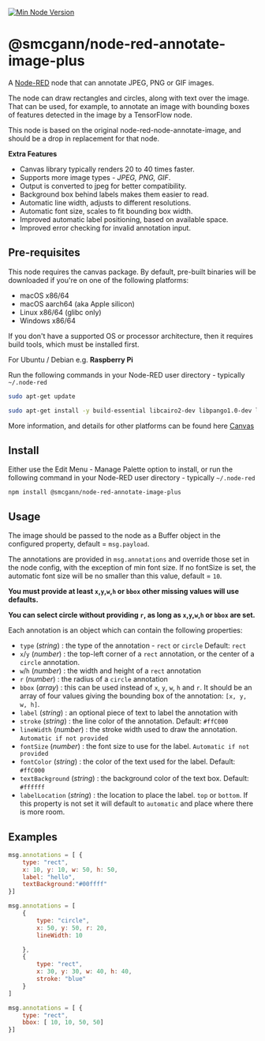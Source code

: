 
[![Min Node Version](https://img.shields.io/node/v/%40smcgann%2Fnode-red-annotate-image-plus)](https://www.npmjs.com/package/%40smcgann%2Fnode-red-annotate-image-plus)


@smcgann/node-red-annotate-image-plus
================================

A <a href="http://nodered.org" target="_blank">Node-RED</a> node that can annotate JPEG, PNG or GIF images.

The node can draw rectangles and circles, along with text over the image.
That can be used, for example, to annotate an image with bounding boxes of features
detected in the image by a TensorFlow node.

This node is based on the original node-red-node-annotate-image, and should be a drop in replacement for that node.

**Extra Features**

 * Canvas library typically renders 20 to 40 times faster.
 * Supports more image types - *JPEG, PNG, GIF*.
 * Output is converted to jpeg for better compatibility.
 * Background box behind labels makes them easier to read.
 * Automatic line width, adjusts to different resolutions.
 * Automatic font size, scales to fit bounding box width.
 * Improved automatic label positioning, based on available space.
 * Improved error checking for invalid annotation input.

Pre-requisites
--------------

This node requires the canvas package. By default, pre-built binaries will be downloaded if you're on one of the following platforms:

* macOS x86/64
* macOS aarch64 (aka Apple silicon)
* Linux x86/64 (glibc only)
* Windows x86/64

If you don't have a supported OS or processor architecture, then it requires build tools, which must be installed first.

For Ubuntu / Debian e.g. **Raspberry Pi**

Run the following commands in your Node-RED user directory - typically `~/.node-red`


```bash
sudo apt-get update
```
```bash
sudo apt-get install -y build-essential libcairo2-dev libpango1.0-dev libjpeg-dev libgif-dev librsvg2-dev    
```
More information, and details for other platforms can be found here <a href="https://www.npmjs.com/package/canvas" target="_blank">Canvas</a>


Install
-------

Either use the Edit Menu - Manage Palette option to install, or run the following command in your Node-RED user directory - typically `~/.node-red`

    npm install @smcgann/node-red-annotate-image-plus


Usage
-----

The image should be passed to the node as a Buffer object in the configured property, default = `msg.payload`.

The annotations are provided in <code>msg.annotations</code> and override those set in the node config, with the exception of min font size.
If no fontSize is set, the automatic font size will be no smaller than this value, default = `10`.

**You must provide at least `x`,`y`,`w`,`h` or `bbox` other missing values will use defaults.**

**You can select circle without providing `r`, as long as `x`,`y`,`w`,`h` or `bbox` are set.**

Each annotation is an object which can contain the following properties:

 - `type` (*string*) : the type of the annotation - `rect` or `circle` Default: `rect`
 - `x`/`y` (*number*) : the top-left corner of a `rect` annotation, or the center of a `circle` annotation.
 - `w`/`h` (*number*) : the width and height of a `rect` annotation
 - `r` (*number*) : the radius of a `circle` annotation
 - `bbox` (*array*) : this can be used instead of `x`, `y`, `w`, `h` and `r`.
   It should be an array of four values giving the bounding box of the annotation:
   `[x, y, w, h]`.
 - `label` (*string*) : an optional piece of text to label the annotation with
 - `stroke` (*string*) : the line color of the annotation. Default: `#ffC000`
 - `lineWidth` (*number*) : the stroke width used to draw the annotation. `Automatic if not provided`
 - `fontSize` (*number*) : the font size to use for the label. `Automatic if not provided`
 - `fontColor` (*string*) : the color of the text used for the label. Default: `#ffC000`
 - `textBackground` (*string*) : the background color of the text box. Default: `#ffffff`
 - `labelLocation` (*string*) : the location to place the label. `top` or `bottom`.
   If this property is not set it will default to `automatic` and place where there is more room.


Examples
--------

```javascript
msg.annotations = [ {
    type: "rect",
    x: 10, y: 10, w: 50, h: 50,
    label: "hello",
    textBackground:"#00ffff"
}]
```
```javascript
msg.annotations = [
    {
        type: "circle",
        x: 50, y: 50, r: 20,
        lineWidth: 10

    },
    {
        type: "rect",
        x: 30, y: 30, w: 40, h: 40,
        stroke: "blue"
    }
]
```
```javascript
msg.annotations = [ {
    type: "rect",
    bbox: [ 10, 10, 50, 50]
}]
```
